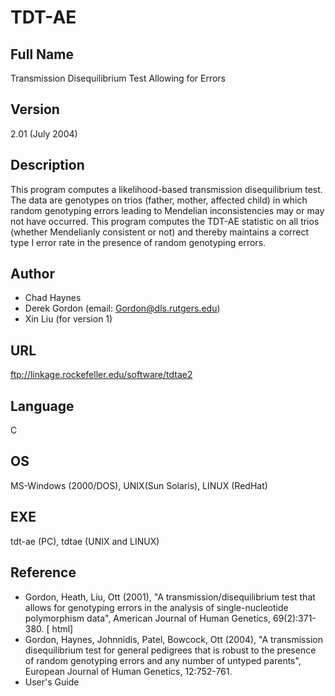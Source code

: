 # TDT-AE

## Full Name
Transmission Disequilibrium Test Allowing for Errors

## Version
2.01 (July 2004)

## Description
This program computes a likelihood-based transmission disequilibrium test. The data are genotypes on trios (father, mother, affected child) in which random genotyping errors leading to Mendelian inconsistencies may or may not have occurred. This program computes the TDT-AE statistic on all trios (whether Mendelianly consistent or not) and thereby maintains a correct type I error rate in the presence of random genotyping errors.

## Author
* Chad Haynes
* Derek Gordon (email: Gordon@dls.rutgers.edu)
* Xin Liu (for version 1)

## URL
ftp://linkage.rockefeller.edu/software/tdtae2

## Language
C

## OS
MS-Windows (2000/DOS), UNIX(Sun Solaris), LINUX (RedHat)

## EXE
tdt-ae (PC), tdtae (UNIX and LINUX)

## Reference
* Gordon, Heath, Liu, Ott (2001), "A transmission/disequilibrium test that allows for genotyping errors in the analysis of single-nucleotide polymorphism data", American Journal of Human Genetics, 69(2):371-380\. [ html]
* Gordon, Haynes, Johnnidis, Patel, Bowcock, Ott (2004), "A transmission disequilibrium test for general pedigrees that is robust to the presence of random genotyping errors and any number of untyped parents", European Journal of Human Genetics, 12:752-761.
* User's Guide